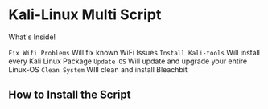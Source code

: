 <h1> Kali-Linux Multi Script </h1>

What's Inside!

`Fix Wifi Problems`  Will fix known WiFi Issues
`Install Kali-tools` Will install every Kali Linux Package 
`Update OS`          Will update and upgrade your entire Linux-OS
`Clean System`       WIll clean and install Bleachbit

<h2> How to Install the Script <h2>
  
